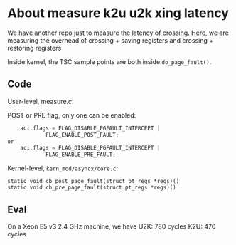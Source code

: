 # About measure k2u u2k xing latency

We have another repo just to measure the latency
of crossing. Here, we are measuring the overhead of
	crossing + saving registers
    and
        crossing + restoring registers

Inside kernel, the TSC sample points are both inside
`do_page_fault()`.

## Code

User-level, measure.c:

POST or PRE flag, only one can be enabled:
```c
	aci.flags = FLAG_DISABLE_PGFAULT_INTERCEPT |
		    FLAG_ENABLE_POST_FAULT;
or
	aci.flags = FLAG_DISABLE_PGFAULT_INTERCEPT |
		    FLAG_ENABLE_PRE_FAULT;
```

Kernel-level, `kern_mod/asyncx/core.c`:
```
static void cb_post_page_fault(struct pt_regs *regs)()
static void cb_pre_page_fault(struct pt_regs *regs)()
```

## Eval

On a Xeon E5 v3 2.4 GHz machine, we have
	U2K: 780 cycles
	K2U: 470 cycles
